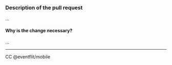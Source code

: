 ### Description of the pull request

...

#### Why is the change necessary?

...

----

CC @eventflit/mobile 

